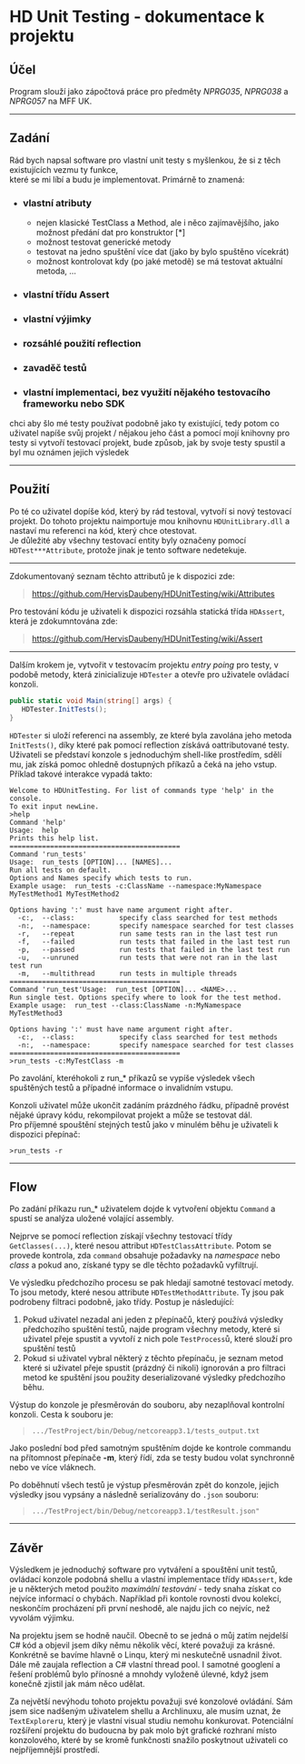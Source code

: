 # HD Unit Testing - dokumentace k projektu

## Účel
Program slouží jako zápočtová práce pro předměty *NPRG035*, *NPRG038* a *NPRG057* na MFF UK.

---

## Zadání
Rád bych napsal software pro vlastní unit testy s myšlenkou, že si z těch existujících vezmu ty funkce,  
které se mi líbí a budu je implementovat. Primárně to znamená:  
- ### vlastní atributy
  - nejen klasické TestClass a Method, ale i něco zajímavějšího, jako možnost předání dat pro konstruktor [*]
  - možnost testovat generické metody
  - testovat na jedno spuštění více dat (jako by bylo spuštěno vícekrát)
  - možnost kontrolovat kdy (po jaké metodě) se má testovat aktuální metoda, ...
- ### vlastní třídu Assert
- ### vlastní výjimky
- ### rozsáhlé použití reflection
- ### zavaděč testů
- ### vlastní implementaci, bez využití nějakého testovacího frameworku nebo SDK
chci aby šlo mé testy používat podobně jako ty existující, tedy potom co uživatel
napíše svůj projekt / nějakou jeho část a pomocí mojí knihovny pro testy si vytvoří testovací projekt, bude způsob, jak by svoje testy spustil a byl mu oznámen jejich výsledek

---

## Použití
Po té co uživatel dopíše kód, který by rád testoval, vytvoří si nový testovací projekt. Do tohoto projektu naimportuje mou knihovnu ```HDUnitLibrary.dll``` a nastaví mu referenci na kód, který chce otestovat.  
Je důležité aby všechny testovací entity byly označeny pomocí ```HDTest***Attribute```, protože jinak je tento software nedetekuje. 

---
Zdokumentovaný seznam těchto attributů je k dispozici zde:
> https://github.com/HervisDaubeny/HDUnitTesting/wiki/Attributes

Pro testování kódu je uživateli k dispozici rozsáhla statická třída ```HDAssert```, která je zdokumntována zde:
> https://github.com/HervisDaubeny/HDUnitTesting/wiki/Assert
---

Dalším krokem je, vytvořit v testovacím projektu *entry poing* pro testy, v podobě metody, která zinicializuje ```HDTester``` a otevře pro uživatele ovládací konzoli.
```cs
public static void Main(string[] args) {
   HDTester.InitTests();
}
```
```HDTester``` si uloží referenci na assembly, ze které byla zavolána jeho metoda ```InitTests()```, díky které pak pomocí reflection získává oattributované testy. Uživateli se představí konzole s jednoduchým shell-like prostředím, sdělí mu, jak získá pomoc ohledně dostupných příkazů a čeká na jeho vstup.
Příklad takové interakce vypadá takto:
```
Welcome to HDUnitTesting. For list of commands type 'help' in the console.
To exit input newLine.
>help
Command 'help'
Usage:  help
Prints this help list.
==========================================
Command 'run_tests'
Usage:  run_tests [OPTION]... [NAMES]...
Run all tests on default.
Options and Names specify which tests to run.
Example usage:  run_tests -c:ClassName --namespace:MyNamespace MyTestMethod1 MyTestMethod2

Options having ':' must have name argument right after.
  -c:,  --class:           specify class searched for test methods
  -n:,  --namespace:       specify namespace searched for test classes
  -r,   --repeat           run same tests ran in the last test run
  -f,   --failed           run tests that failed in the last test run
  -p,   --passed           run tests that failed in the last test run
  -u,   --unruned          run tests that were not ran in the last test run
  -m,   --multithread      run tests in multiple threads
==========================================
Command 'run_test'Usage:  run_test [OPTION]... <NAME>...
Run single test. Options specify where to look for the test method.
Example usage:  run_test --class:ClassName -n:MyNamespace MyTestMethod3

Options having ':' must have name argument right after.
  -c:,  --class:           specify class searched for test methods
  -n:,  --namespace:       specify namespace searched for test classes
==========================================
>run_tests -c:MyTestClass -m
```

Po zavolání, kteréhokoli z run_* příkazů se vypíše výsledek všech spuštěných testů a případné informace o invalidním vstupu.

Konzoli uživatel může ukončit zadáním prázdného řádku, případně provést nějaké úpravy kódu, rekompilovat projekt a může se testovat dál.  
Pro příjemné spouštění stejných testů jako v minulém běhu je uživateli k dispozici přepínač:
```
>run_tests -r
```

---

## Flow

Po zadání příkazu run_* uživatelem dojde k vytvoření objektu ```Command``` a spustí se analýza uložené volající assembly.

Nejprve se pomocí reflection získají všechny testovací třídy ```GetClasses(...)```, které nesou attribut ```HDTestClassAttribute```. Potom se provede kontrola, zda ```command``` obsahuje požadavky na *namespace* nebo *class* a pokud ano, získané typy se dle těchto požadavků vyfiltrují.

Ve výsledku předchozího procesu se pak hledají samotné testovací metody. To jsou metody, které nesou attribute ```HDTestMethodAttribute```. Ty jsou pak podrobeny filtraci podobně, jako třídy. Postup je následující:  
1) Pokud uživatel nezadal ani jeden z přepínačů, který používá výsledky předchozího spuštění testů, najde program všechny metody, které si uživatel přeje spustit a vyvtoří z nich pole ```TestProcess```ů, které slouží pro spuštění testů
2) Pokud si uživatel vybral některý z těchto přepínaču, je seznam metod které si uživatel přeje spustit (prázdný či nikoli) ignorován a pro filtraci metod ke spuštění jsou použity deserializované výsledky předchozího běhu.

Výstup do konzole je přesměrován do souboru, aby nezaplňoval kontrolní konzoli. Cesta k souboru je:
> ```.../TestProject/bin/Debug/netcoreapp3.1/tests_output.txt```

Jako poslední bod před samotným spuštěním dojde ke kontrole commandu na přítomnost přepínače **-m**, který řídí, zda se testy budou volat synchronně nebo ve více vláknech.

Po doběhnutí všech testů je výstup přesměrován zpět do konzole, jejich výsledky jsou vypsány a následně serializovány do ```.json``` souboru:
> ```.../TestProject/bin/Debug/netcoreapp3.1/testResult.json"```

---

## Závěr

Výsledkem je jednoduchý software pro vytváření a spouštění unit testů, ovládací konzole podobná shellu a vlastní implementace třídy ```HDAssert```, kde je u některých metod použito *maximální testování* - tedy snaha získat co nejvíce informací o chybách. Například při kontole rovnosti dvou kolekcí, neskončím procházení při první neshodě, ale najdu jich co nejvíc, než vyvolám výjimku.

Na projektu jsem se hodně naučil. Obecně to se jedná o můj zatím nejdelší C# kód a objevil jsem díky němu několik věcí, které považuji za krásné. Konkrétně se bavíme hlavně o Linqu, který mi neskutečně usnadnil život. Dále mě zaujala reflection a C# vlastní thread pool. I samotné googlení a řešení problémů bylo přínosné a mnohdy vyloženě úlevné, když jsem konečně zjistil jak mám něco udělat.

Za největší nevýhodu tohoto projektu považuji své konzolové ovládání. Sám jsem sice nadšeným uživatelem shellu a Archlinuxu, ale musím uznat, že ```TextExplorer```u, který je vlastní visual studiu nemohu konkurovat. Potenciální rozšíření projektu do budoucna by pak molo být grafické rozhraní místo konzolového, které by se kromě funkčnosti snažilo poskytnout uživateli co nejpříjemnější prostředí.